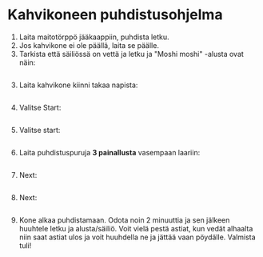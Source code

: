 # Kahvikoneen puhdistusohjelma

1. Laita maitotörppö jääkaappiin, puhdista letku.
2. Jos kahvikone ei ole päällä, laita se päälle.
3. Tarkista että säiliössä on vettä ja letku ja "Moshi moshi" -alusta ovat näin:

<figure><img src="../../.gitbook/assets/E570FAB5-5279-4BEB-9EEB-408779C20B8B_1_102_o.jpeg" alt=""><figcaption></figcaption></figure>

3. Laita kahvikone kiinni takaa napista:

<figure><img src="../../.gitbook/assets/B5BCF55A-8DEF-4021-BE5A-EDCD8E087E11_1_102_o.jpeg" alt=""><figcaption></figcaption></figure>

4. Valitse Start:

<figure><img src="../../.gitbook/assets/D55AF0FE-D4BA-478F-ADC8-CE453DB75DA1_1_102_o.jpeg" alt=""><figcaption></figcaption></figure>

5. Valitse start:

<figure><img src="../../.gitbook/assets/2B87E12B-7D10-417E-8BD4-CD844E34D1ED_1_102_o.jpeg" alt=""><figcaption></figcaption></figure>

6. Laita puhdistuspuruja **3 painallusta** vasempaan laariin:

<figure><img src="../../.gitbook/assets/5B3A7033-48A4-4177-AD31-7942EEA78C4B_1_102_o.jpeg" alt=""><figcaption></figcaption></figure>

7. Next:

<figure><img src="../../.gitbook/assets/15A55B6B-0A2E-49B9-8504-3573AFDE3C54_1_102_o.jpeg" alt=""><figcaption></figcaption></figure>

8. Next:

<figure><img src="../../.gitbook/assets/900CFF76-356D-4EF7-9255-2CEFC3D21FEE_1_102_o.jpeg" alt=""><figcaption></figcaption></figure>

9. Kone alkaa puhdistamaan. Odota noin 2 minuuttia ja sen jälkeen huuhtele letku ja alusta/säiliö. Voit vielä pestä astiat, kun vedät alhaalta niin saat astiat ulos ja voit huuhdella ne ja jättää vaan pöydälle. Valmista tuli!

<figure><img src="../../.gitbook/assets/14FA4293-0C1F-44F6-828B-3592CE40C2F9_1_102_o.jpeg" alt=""><figcaption></figcaption></figure>

<figure><img src="../../.gitbook/assets/4B052B3D-4B35-480A-9741-423000F3EF88_1_102_o.jpeg" alt=""><figcaption></figcaption></figure>

<figure><img src="../../.gitbook/assets/4D2077F9-E9B0-4B23-8BAC-E72034066A64_1_102_o.jpeg" alt=""><figcaption></figcaption></figure>
